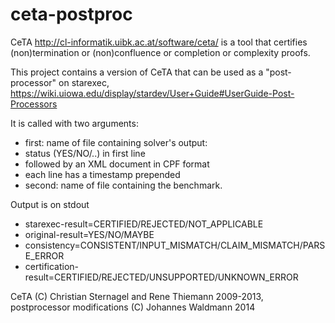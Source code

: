 ceta-postproc
=============

CeTA http://cl-informatik.uibk.ac.at/software/ceta/ 
is a tool that certifies (non)termination or (non)confluence 
or completion or complexity proofs.

This project contains a version of CeTA that can be used as a "post-processor" 
on starexec, https://wiki.uiowa.edu/display/stardev/User+Guide#UserGuide-Post-Processors

It is called with two arguments:
* first: name of file containing solver's output: 
 * status (YES/NO/..) in first line
 * followed by an XML document in CPF format
 * each line has a timestamp prepended 
* second: name of file containing the benchmark.

Output is on stdout
* starexec-result=CERTIFIED/REJECTED/NOT_APPLICABLE
* original-result=YES/NO/MAYBE
* consistency=CONSISTENT/INPUT_MISMATCH/CLAIM_MISMATCH/PARSE_ERROR
* certification-result=CERTIFIED/REJECTED/UNSUPPORTED/UNKNOWN_ERROR

CeTA (C) Christian Sternagel and Rene Thiemann 2009-2013,
postprocessor modifications (C) Johannes Waldmann 2014